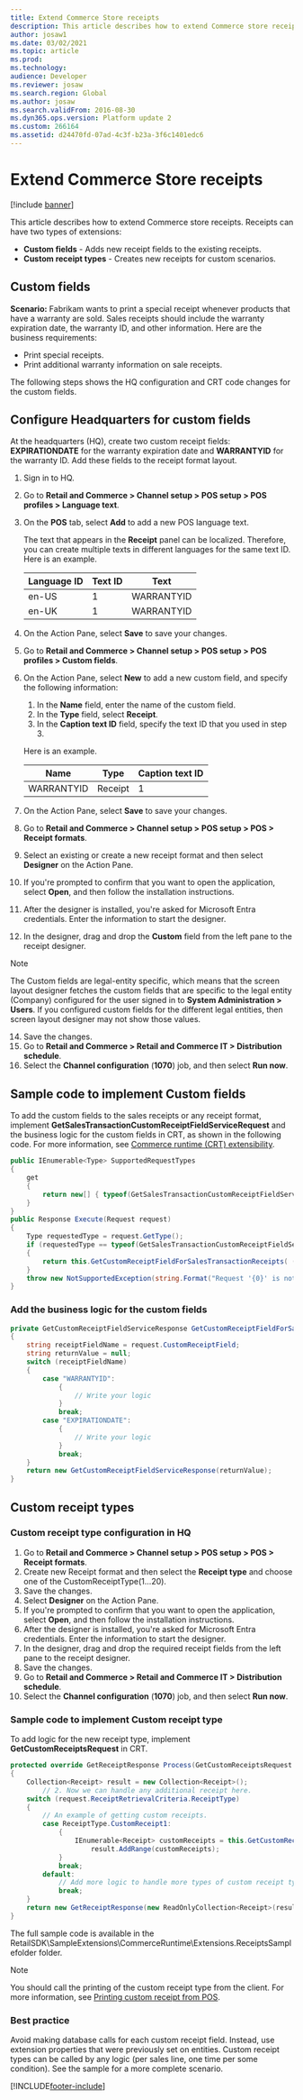 ```yaml
---
title: Extend Commerce Store receipts
description: This article describes how to extend Commerce store receipts.
author: josaw1
ms.date: 03/02/2021
ms.topic: article
ms.prod: 
ms.technology: 
audience: Developer
ms.reviewer: josaw
ms.search.region: Global
ms.author: josaw
ms.search.validFrom: 2016-08-30
ms.dyn365.ops.version: Platform update 2
ms.custom: 266164
ms.assetid: d24470fd-07ad-4c3f-b23a-3f6c1401edc6
---
```


# Extend Commerce Store receipts

[!include [banner](../../includes/banner.md)]

This article describes how to extend Commerce store receipts. Receipts can have two types of extensions:

 - **Custom fields** - Adds new receipt fields to the existing receipts.
 - **Custom receipt types** - Creates new receipts for custom scenarios.

## Custom fields

**Scenario:** Fabrikam wants to print a special receipt whenever products that have a warranty are sold. Sales receipts should include the warranty expiration date, the warranty ID, and other information. Here are the business requirements:

- Print special receipts.
- Print additional warranty information on sale receipts.

The following steps shows the HQ configuration and CRT code changes for the custom fields.

## Configure Headquarters for custom fields

At the headquarters (HQ), create two custom receipt fields: **EXPIRATIONDATE** for the warranty expiration date and **WARRANTYID** for the warranty ID. Add these fields to the receipt format layout.

1. Sign in to HQ.
2. Go to **Retail and Commerce \> Channel setup \> POS setup \> POS profiles \> Language text**.
3. On the **POS** tab, select **Add** to add a new POS language text.

    The text that appears in the **Receipt** panel can be localized. Therefore, you can create multiple texts in different languages for the same text ID. Here is an example.

    | Language ID | Text ID | Text   |
    |-------------|---------|--------|
    | en-US       | 1       | WARRANTYID |
    | en-UK       | 1       | WARRANTYID   |

4. On the Action Pane, select **Save** to save your changes.
5. Go to **Retail and Commerce \> Channel setup \> POS setup \> POS profiles \> Custom fields**.
6. On the Action Pane, select **New** to add a new custom field, and specify the following information: 

    1. In the **Name** field, enter the name of the custom field.
    2. In the **Type** field, select **Receipt**.
    3. In the **Caption text ID** field, specify the text ID that you used in step 3.

    Here is an example.

    | Name   | Type        | Caption text ID |
    |--------|-------------|-----------------|
    | WARRANTYID | Receipt | 1               |


7. On the Action Pane, select **Save** to save your changes.
8. Go to **Retail and Commerce \> Channel setup \> POS setup \> POS \> Receipt formats**.
9. Select an existing or create a new receipt format and then select **Designer** on the Action Pane.
10. If you're prompted to confirm that you want to open the application, select **Open**, and then follow the installation instructions.
11. After the designer is installed, you're asked for Microsoft Entra credentials. Enter the information to start the designer.
12. In the designer, drag and drop the **Custom** field from the left pane to the receipt designer.

> [!NOTE]
> The Custom fields are legal-entity specific, which means that the screen layout designer fetches the custom fields that are specific to the legal entity (Company) configured for the user signed in to **System Administration > Users**. If you configured custom fields for the different legal entities, then screen layout designer may not show those values.

14. Save the changes.
15. Go to **Retail and Commerce \> Retail and Commerce IT \> Distribution schedule**.
16. Select the **Channel configuration** (**1070**) job, and then select **Run now**.

## Sample code to implement Custom fields

To add the custom fields to the sales receipts or any receipt format, implement **GetSalesTransactionCustomReceiptFieldServiceRequest** and the business logic for the custom fields in CRT, as shown in the following code. For more information, see [Commerce runtime (CRT) extensibility](../commerce-runtime-extensibility.md).

```C#
public IEnumerable<Type> SupportedRequestTypes
{
    get
    {
        return new[] { typeof(GetSalesTransactionCustomReceiptFieldServiceRequest) };
    }
}
public Response Execute(Request request)
{
    Type requestedType = request.GetType();
    if (requestedType == typeof(GetSalesTransactionCustomReceiptFieldServiceRequest))
    {
        return this.GetCustomReceiptFieldForSalesTransactionReceipts( (GetSalesTransactionCustomReceiptFieldServiceRequest)request);
    }
    throw new NotSupportedException(string.Format("Request '{0}' is not supported.", request.GetType()));
}
```

### Add the business logic for the custom fields

```C#
private GetCustomReceiptFieldServiceResponse GetCustomReceiptFieldForSalesTransactionReceipts( GetSalesTransactionCustomReceiptFieldServiceRequest request)
{
    string receiptFieldName = request.CustomReceiptField;
    string returnValue = null;
    switch (receiptFieldName)
    {
        case "WARRANTYID":
            {
                // Write your logic
            }
            break;
        case "EXPIRATIONDATE":
            {
                // Write your logic
            }
            break;
    }
    return new GetCustomReceiptFieldServiceResponse(returnValue);
}
```
## Custom receipt types

### Custom receipt type configuration in HQ

1. Go to **Retail and Commerce \> Channel setup \> POS setup \> POS \> Receipt formats**.
2. Create new Receipt format and then select the **Receipt type** and choose one of the CustomReceiptType(1...20).
3. Save the changes.
4. Select **Designer** on the Action Pane.
5. If you're prompted to confirm that you want to open the application, select **Open**, and then follow the installation instructions.
6. After the designer is installed, you're asked for Microsoft Entra credentials. Enter the information to start the designer.
7. In the designer, drag and drop the required receipt fields from the left pane to the receipt designer.
8. Save the changes.
9. Go to **Retail and Commerce \> Retail and Commerce IT \> Distribution schedule**.
10. Select the **Channel configuration** (**1070**) job, and then select **Run now**.

### Sample code to implement Custom receipt type

To add logic for the new receipt type, implement **GetCustomReceiptsRequest** in CRT.

```C#
protected override GetReceiptResponse Process(GetCustomReceiptsRequest request)
{
    Collection<Receipt> result = new Collection<Receipt>();
        // 2. Now we can handle any additional receipt here.
    switch (request.ReceiptRetrievalCriteria.ReceiptType)
    {
        // An example of getting custom receipts.
        case ReceiptType.CustomReceipt1:
            {
                IEnumerable<Receipt> customReceipts = this.GetCustomReceipts(salesOrder, request.ReceiptRetrievalCriteria);
                    result.AddRange(customReceipts);
            }
            break;
        default:
            // Add more logic to handle more types of custom receipt types.
            break;
    }
    return new GetReceiptResponse(new ReadOnlyCollection<Receipt>(result));
}
```

The full sample code is available in the RetailSDK\\SampleExtensions\\CommerceRuntime\\Extensions.ReceiptsSamplefolder folder.

> [!NOTE]
> You should call the printing of the custom receipt type from the client. For more information, see [Printing custom receipt from POS](../pos-trigger-printing.md).

### Best practice

Avoid making database calls for each custom receipt field. Instead, use extension properties that were previously set on entities. Custom receipt types can be called by any logic (per sales line, one time per some condition). See the sample for a more complete scenario.


[!INCLUDE[footer-include](../../../includes/footer-banner.md)]